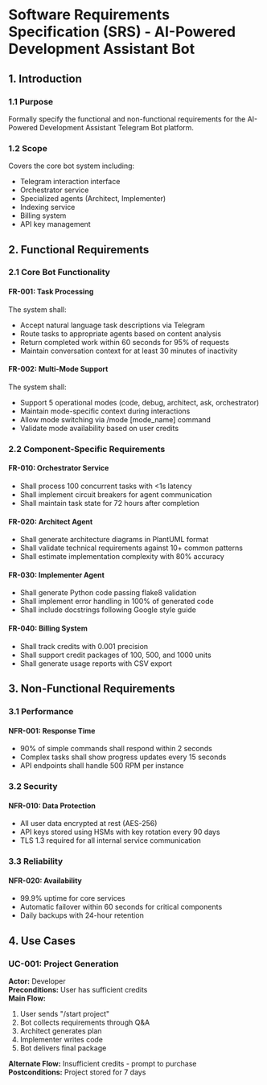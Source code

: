 # Software Requirements Specification (SRS) - AI-Powered Development Assistant Bot

## 1. Introduction
### 1.1 Purpose
Formally specify the functional and non-functional requirements for the AI-Powered Development Assistant Telegram Bot platform.

### 1.2 Scope
Covers the core bot system including:
- Telegram interaction interface
- Orchestrator service
- Specialized agents (Architect, Implementer)
- Indexing service
- Billing system
- API key management

## 2. Functional Requirements
### 2.1 Core Bot Functionality
#### FR-001: Task Processing
The system shall:
- Accept natural language task descriptions via Telegram
- Route tasks to appropriate agents based on content analysis
- Return completed work within 60 seconds for 95% of requests
- Maintain conversation context for at least 30 minutes of inactivity

#### FR-002: Multi-Mode Support
The system shall:
- Support 5 operational modes (code, debug, architect, ask, orchestrator)
- Maintain mode-specific context during interactions
- Allow mode switching via /mode [mode_name] command
- Validate mode availability based on user credits

### 2.2 Component-Specific Requirements
#### FR-010: Orchestrator Service
- Shall process 100 concurrent tasks with <1s latency
- Shall implement circuit breakers for agent communication
- Shall maintain task state for 72 hours after completion

#### FR-020: Architect Agent
- Shall generate architecture diagrams in PlantUML format
- Shall validate technical requirements against 10+ common patterns
- Shall estimate implementation complexity with 80% accuracy

#### FR-030: Implementer Agent
- Shall generate Python code passing flake8 validation
- Shall implement error handling in 100% of generated code
- Shall include docstrings following Google style guide

#### FR-040: Billing System
- Shall track credits with 0.001 precision
- Shall support credit packages of 100, 500, and 1000 units
- Shall generate usage reports with CSV export

## 3. Non-Functional Requirements
### 3.1 Performance
#### NFR-001: Response Time
- 90% of simple commands shall respond within 2 seconds
- Complex tasks shall show progress updates every 15 seconds
- API endpoints shall handle 500 RPM per instance

### 3.2 Security
#### NFR-010: Data Protection
- All user data encrypted at rest (AES-256)
- API keys stored using HSMs with key rotation every 90 days
- TLS 1.3 required for all internal service communication

### 3.3 Reliability
#### NFR-020: Availability
- 99.9% uptime for core services
- Automatic failover within 60 seconds for critical components
- Daily backups with 24-hour retention

## 4. Use Cases
### UC-001: Project Generation
**Actor:** Developer  
**Preconditions:** User has sufficient credits  
**Main Flow:**
1. User sends "/start project"
2. Bot collects requirements through Q&A
3. Architect generates plan
4. Implementer writes code
5. Bot delivers final package

**Alternate Flow:** Insufficient credits - prompt to purchase  
**Postconditions:** Project stored for 7 days